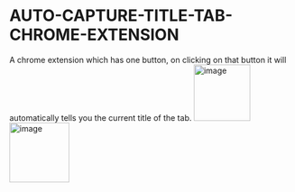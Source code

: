 # AUTO-CAPTURE-TITLE-TAB-CHROME-EXTENSION
A chrome extension which has one button, on clicking on that button it will automatically tells you the current title of the tab.
<img width="100" alt="image" src="https://user-images.githubusercontent.com/88340884/201823389-750511ad-5209-4931-83d6-6f21e7a5e6d1.png">
<img width="106" alt="image" src="https://user-images.githubusercontent.com/88340884/201823479-96395e28-ef02-4e0a-85c7-39ba0b5e8f0c.png">
